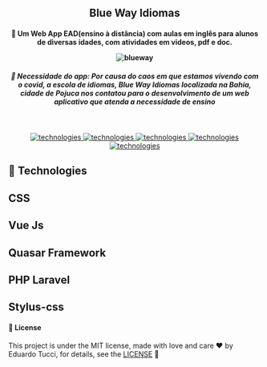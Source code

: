 <h2 align="center"> Blue Way Idiomas </h2>

<h4 align="center">

  🚀 Um Web App EAD(ensino à distância) com aulas em inglês para alunos de diversas idades, com atividades em videos, pdf e doc.

  ![blueway](https://user-images.githubusercontent.com/3237047/83269986-3d165580-a19e-11ea-864b-1da0533166c7.png)

</h4>

<h5 align="center">
  🚀  Necessidade do app: Por causa do caos em que estamos vivendo com o covid, a escola de idiomas, Blue Way Idiomas localizada na Bahia, cidade de Pojuca nos contatou para o desenvolvimento de um web aplicativo que atenda a necessidade de ensino</a>
</h5>

<br/>
<p align="center">

   <a href="#">
   <img alt="technologies" src= "https://img.shields.io/badge/Tecnologies-Front--end-blue">
   </a> 
   <a href="#">
   <img alt="technologies" src= "https://img.shields.io/badge/Front--end-Vue%20Js-green">    
  </a>
  <a href="#">
    <img alt="technologies" src= "https://img.shields.io/badge/Front--end-Quasar%20Framework-blue">
  </a>
  <a href="#"> 
    <img alt="technologies" src= " https://img.shields.io/badge/Front--end-Stylus--css-orange">
  </a>
   <a href="#"> 
    <img alt="technologies" src= "https://img.shields.io/badge/Back--end-Laravel-yellow" >
  </a>
</p>

## :rocket: Technologies

## CSS
## Vue Js
## Quasar Framework
## PHP Laravel
## Stylus-css

#### :page_facing_up: License
This project is under the MIT license, made with love and care :hearts: by Eduardo Tucci, for details, see the [LICENSE](LICENSE.md) 👋























